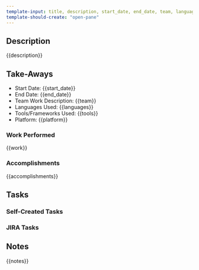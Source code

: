 ```yaml
---
template-input: title, description, start_date, end_date, team, languages, tools, platform, work, accomplishments, notes
template-should-create: "open-pane"
---
```

## Description
{{description}}

## Take-Aways
* Start Date: {{start_date}}
* End Date: {{end_date}}
* Team Work Description: {{team}}
* Languages Used: {{languages}}
* Tools/Frameworks Used: {{tools}}
* Platform: {{platform}}

### Work Performed
{{work}}

### Accomplishments
{{accomplishments}}

## Tasks

### Self-Created Tasks

### JIRA Tasks

## Notes
{{notes}}